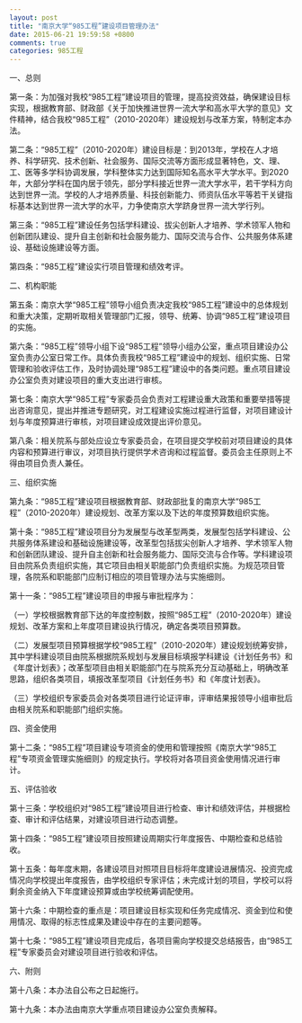 ```yaml
---
layout: post
title: "南京大学“985工程”建设项目管理办法"
date: 2015-06-21 19:59:58 +0800
comments: true
categories: 985工程
---
```


一、总则

第一条：为加强对我校“985工程”建设项目的管理，提高投资效益，确保建设目标实现，根据教育部、财政部《关于加快推进世界一流大学和高水平大学的意见》文件精神，结合我校“985工程”（2010-2020年）建设规划与改革方案，特制定本办法。

第二条：“985工程”（2010-2020年）建设目标是：到2013年，学校在人才培养、科学研究、技术创新、社会服务、国际交流等方面形成显著特色，文、理、工、医等多学科协调发展，学科整体实力达到国际知名高水平大学水平。到2020年，大部分学科在国内居于领先，部分学科接近世界一流大学水平，若干学科方向达到世界一流。学校的人才培养质量、科技创新能力、师资队伍水平等若干关键指标基本达到世界一流大学的水平，力争使南京大学跻身世界一流大学行列。

第三条：“985工程”建设任务包括学科建设、拔尖创新人才培养、学术领军人物和创新团队建设、提升自主创新和社会服务能力、国际交流与合作、公共服务体系建设、基础设施建设等方面。

第四条：“985工程”建设实行项目管理和绩效考评。

二、机构职能

第五条：南京大学“985工程”领导小组负责决定我校“985工程”建设中的总体规划和重大决策，定期听取相关管理部门汇报，领导、统筹、协调“985工程”建设项目的实施。

第六条：“985工程”领导小组下设“985工程”领导小组办公室，重点项目建设办公室负责办公室日常工作。具体负责我校“985工程”建设中的规划、组织实施、日常管理和验收评估工作，及时协调处理“985工程”建设中的各类问题。重点项目建设办公室负责对建设项目的重大支出进行审核。

第七条：南京大学“985工程”专家委员会负责对工程建设重大政策和重要举措等提出咨询意见，提出并推进专题研究，对工程建设实施过程进行监督，对项目建设计划与年度预算进行审核，对项目建设成效提出评价意见。

第八条：相关院系与部处应设立专家委员会，在项目提交学校前对项目建设的具体内容和预算进行审议，对项目执行提供学术咨询和过程监督。委员会主任原则上不得由项目负责人兼任。

三、组织实施

第九条：“985工程”建设项目根据教育部、财政部批复的南京大学“985工程”（2010-2020年）建设规划、改革方案以及下达的年度预算数组织实施。

第十条：“985工程”建设项目分为发展型与改革型两类，发展型包括学科建设、公共服务体系建设和基础设施建设等，改革型包括拔尖创新人才培养、学术领军人物和创新团队建设、提升自主创新和社会服务能力、国际交流与合作等。学科建设项目由院系负责组织实施，其它项目由相关职能部门负责组织实施。为规范项目管理，各院系和职能部门应制订相应的项目管理办法与实施细则。

第十一条：“985工程”建设项目的申报与审批程序为：

（一）学校根据教育部下达的年度控制数，按照“985工程”（2010-2020年）建设规划、改革方案和上年度项目建设执行情况，确定各类项目预算数。

（二）发展型项目预算根据学校“985工程”（2010-2020年）建设规划统筹安排，其中学科建设项目由院系根据院系规划与发展目标填报学科建设《计划任务书》和《年度计划表》；改革型项目由相关职能部门在与院系充分互动基础上，明确改革思路，组织各类项目，填报改革型项目《计划任务书》和《年度计划表》。

（三）学校组织专家委员会对各类项目进行论证评审，评审结果报领导小组审批后由相关院系和职能部门组织实施。

四、资金使用

第十二条：“985工程”项目建设专项资金的使用和管理按照《南京大学“985工程”专项资金管理实施细则》的规定执行。学校将对各项目资金使用情况进行审计。

五、评估验收

第十三条：学校组织对“985工程”建设项目进行检查、审计和绩效评估，并根据检查、审计和评估结果，对建设项目进行动态调整。

第十四条：“985工程”建设项目按照建设周期实行年度报告、中期检查和总结验收。

第十五条：每年度末期，各建设项目对照项目目标将年度建设进展情况、投资完成情况向学校提出年度报告，由学校组织专家评估；未完成计划的项目，学校可以将剩余资金纳入下年度建设预算或由学校统筹调配使用。

第十六条：中期检查的重点是：项目建设目标实现和任务完成情况、资金到位和使用情况、取得的标志性成果及建设中存在的主要问题等。

第十七条：“985工程”建设项目完成后，各项目需向学校提交总结报告，由“985工程”专家委员会对建设项目进行验收和评估。

六、附则

第十八条：本办法自公布之日起施行。

第十九条：本办法由南京大学重点项目建设办公室负责解释。
